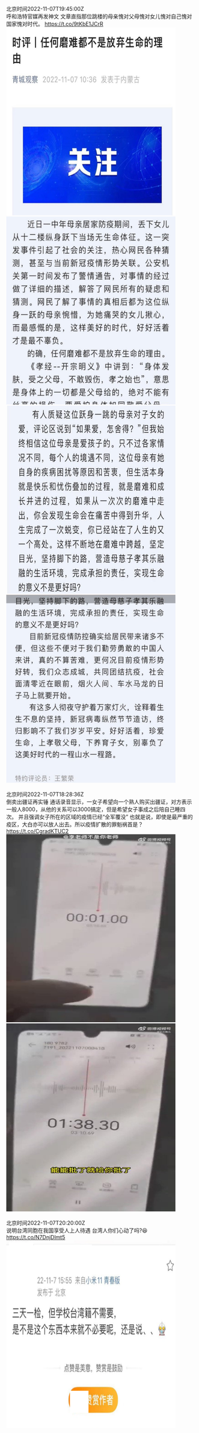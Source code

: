 北京时间2022-11-07T19:45:00Z<br>呼和浩特官媒再发神文
文章直指那位跳楼的母亲愧对父母愧对女儿愧对自己愧对国家愧对时代。 https://t.co/9tKbE1JCrR<br><img src='/temp/image/2022/o-Month-11/1589584700854571008_0.jpg' width='450' height='500'><img src='/temp/image/2022/o-Month-11/1589584700854571008_1.jpg' width='450' height='500'><img src='/temp/image/2022/o-Month-11/1589584700854571008_2.jpg' width='450' height='500'><img src='/temp/image/2022/o-Month-11/1589584700854571008_3.jpg' width='450' height='500'><br><br>北京时间2022-11-07T18:28:36Z<br>倒卖出疆证再实锤
通话录音显示，一女子希望向一个熟人购买出疆证，对方表示一般人8000，从他的关系可以3000搞定，但是希望女子事成之后陪自己睡四次。
并且强调女子所在的区域的疫情已经“全军覆没”
也就是说，即使是最严重的疫区，大白亦可以放人出去。所以疫情扩散的罪魁祸首是？ https://t.co/CgradKTUC2<br><img src='/temp/video/2022/o-Month-11/s-Day-07/whyyoutouzhele/1589565475872477184_0.jpg' width='450' height='500'><img src='/temp/video/2022/o-Month-11/s-Day-07/whyyoutouzhele/1589565475872477184_1.jpg' width='450' height='500'><br><br>北京时间2022-11-07T20:20:00Z<br>说明台湾同胞在我国享受人上人待遇
台湾人你们心动了吗?😆 https://t.co/N7DnjDlmt5<br><img src='/temp/image/2022/o-Month-11/1589593508339363840_0.jpg' width='450' height='500'><br><br>